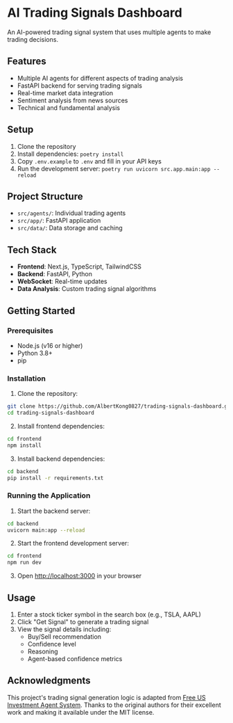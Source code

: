 # AI Trading Signals Dashboard

An AI-powered trading signal system that uses multiple agents to make trading decisions.

## Features

- Multiple AI agents for different aspects of trading analysis
- FastAPI backend for serving trading signals
- Real-time market data integration
- Sentiment analysis from news sources
- Technical and fundamental analysis

## Setup

1. Clone the repository
2. Install dependencies: `poetry install`
3. Copy `.env.example` to `.env` and fill in your API keys
4. Run the development server: `poetry run uvicorn src.app.main:app --reload`

## Project Structure

- `src/agents/`: Individual trading agents
- `src/app/`: FastAPI application
- `src/data/`: Data storage and caching

## Tech Stack

- **Frontend**: Next.js, TypeScript, TailwindCSS
- **Backend**: FastAPI, Python
- **WebSocket**: Real-time updates
- **Data Analysis**: Custom trading signal algorithms

## Getting Started

### Prerequisites

- Node.js (v16 or higher)
- Python 3.8+
- pip

### Installation

1. Clone the repository:

```bash
git clone https://github.com/AlbertKong0827/trading-signals-dashboard.git
cd trading-signals-dashboard
```

2. Install frontend dependencies:

```bash
cd frontend
npm install
```

3. Install backend dependencies:
```bash
cd backend
pip install -r requirements.txt
```

### Running the Application

1. Start the backend server:
```bash
cd backend
uvicorn main:app --reload
```

2. Start the frontend development server:
```bash
cd frontend
npm run dev
```

3. Open [http://localhost:3000](http://localhost:3000) in your browser

## Usage

1. Enter a stock ticker symbol in the search box (e.g., TSLA, AAPL)
2. Click "Get Signal" to generate a trading signal
3. View the signal details including:
   - Buy/Sell recommendation
   - Confidence level
   - Reasoning
   - Agent-based confidence metrics

## Acknowledgments

This project's trading signal generation logic is adapted from [Free US Investment Agent System](https://github.com/24mlight/Free_US_Investment_Agent_System). Thanks to the original authors for their excellent work and making it available under the MIT license.
